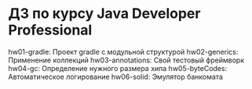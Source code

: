 # ДЗ по курсу Java Developer Professional
hw01-gradle: Проект gradle с модульной структурой
hw02-generics: Применение коллекций
hw03-annotations: Свой тестовый фреймворк
hw04-gc: Определение нужного размера хипа
hw05-byteCodes: Автоматическое логирование
hw06-solid: Эмулятор банкомата